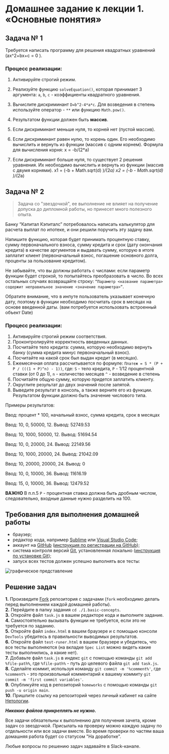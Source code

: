 # Домашнее задание к лекции 1. «Основные понятия»

## Задача № 1

Требуется написать программу для решения квадратных уравнений (ax^2+bx+c = 0 ).

### Процесс реализации:
1. Активируйте строгий режим.

2. Реализуйте функцию `solveEquation()`, которая принимает 3 аргумента: `a`, `b`, `c` - коэффициенты квадратного уравнения.

3. Вычислите дискриминант `D=b^2-4*a*c`. Для возведения в степень используйте оператор - `**` или функцию `Math.pow()`.

4. Результатом функции должен быть **массив**.

5. Если дискриминант меньше нуля, то корней нет (пустой массив).

6. Если дискриминант равен нулю, то корень один. Его необходимо вычислить и вернуть из функции (массив с одним корнем). Формула для вычисления корня: x = -b/(2*a)

7. Если дискриминант больше нуля, то существует 2 решения уравнения. Их необходимо вычислить и вернуть из функции (массив с двумя корнями). x1 = (-b + Math.sqrt(d) )/(2*a)  x2 = (-b - Math.sqrt(d) )/(2*a)  

## Задача № 2

> Задача со "звездочкой", ее выполнение не влияет на получение допуска до дипломной работы, но принесет много полезного опыта.

Банку “Капитал Кэпиталс” потребовалось написать калькулятор для расчета выплат по ипотеке, и они решили поручить эту задачу вам. 

Напишите функцию, которая будет принимать процентную ставку, сумму первоначального взноса, сумму кредита и срок (дату окончания кредита) в качестве аргументов и выдавать сумму, которую в итоге заплатит клиент (первоначальный взнос, погашение основного долга, проценты за пользование кредитом). 

Не забывайте, что вы должны работать с числами: если параметр функции будет строкой, то попытайтесь преобразовать в число. Во всех остальных случаях возвращайте строку: `“Параметр <название параметра> содержит неправильное значение <значение параметра>”`.

Обратите внимание, что в инпуте пользователь указывает конечную дату, поэтому в функции необходимо посчитать срок в месяцах на основе введенной даты. (вам потребуется использовать встроенный объект Date)

### Процесс реализации:
1. Активируйте строгий режим соответствия.
2. Проконтролируйте корректность введенных данных.
3. Посчитайте тело кредита: сумма, которую необходимо вернуть банку (сумма кредита минус первоначальный взнос).
4. Посчитайте на какой срок был выдан кредит (в месяцах).
5. Ежемесячная оплата рассчитывается по формуле: `Платеж = S * (P + P / (((1 + P)^n) - 1))`, где:
`S` - тело кредита, `P` - 1/12 процентной ставки (от 0 до 1), `n` - количество месяцев
`^` - возведение в степень
6. Посчитайте общую сумму, которую придется заплатить клиенту.
7. Округлите результат до двух значений после запятой.
8. Выведите результат в консоль, а также верните его из функции. Результатом функции должно быть значение числового типа.

Примеры результатов:

Ввод: процент * 100, начальный взнос, сумма кредита, срок в месяцах

Ввод: 10, 0, 50000, 12. Вывод: 52749.53

Ввод: 10, 1000, 50000, 12. Вывод: 51694.54

Ввод: 10, 0, 20000, 24. Вывод: 22149.56

Ввод: 10, 1000, 20000, 24. Вывод: 21042.09

Ввод: 10, 20000, 20000, 24. Вывод: 0

Ввод: 10, 0, 10000, 36. Вывод: 11616.19 

Ввод: 15, 0, 10000, 36. Вывод: 12479.52

**ВАЖНО**
В п.п.5 `P` - процентная ставка должна быть дробным числом, следовательно, входные данные нужно разделить на 100.

## Требования для выполнения домашней работы

* браузер;
* редактор кода, например [Sublime][1] или [Visual Studio Code][2];
* аккаунт на [GitHub][0] ([инструкция по регистрации на GitHub][3]);
* система контроля версий [Git][4], установленная локально ([инструкция по установке Git][5]);
* запуск всех тестов должен успешно выполнять все тесты:

![графическое представление](../Jasmine/results/sucessed_tasks1_1.png)

## Решение задач
**1.** Произведите [Fork](https://ru.wikipedia.org/wiki/Форк) репозитория с задачами (`fork` необходимо делать перед выполнением каждой домашней работы). <br>
**2.** Перейдите в папку задания `cd ./1.basic-concepts`. <br>
**3.** Откройте файл `task.js` в вашем редакторе кода и выполните задание. <br>
**4.** Самостоятельно вызывать функции не требуется, если это не требуется по заданию. <br>
**5.** Откройте файл `index.html` в вашем браузере и с помощью консоли `DevTools` убедитесь в правильности выводимых результатов. <br>
**6.** Откройте файл `test-runer.html` в вашем браузере и убедитесь, что все тесты выполняются (на вкладке `Spec List` можно видеть какие тесты выполнились, а какие нет). <br>
**7.** Добавьте файл `task.js` в индекс `git` с помощью команды `git add %file-path%`, где `%file-path%` - путь до целевого файла `git add task.js`. <br>
**8.** Сделайте коммит, используя команду `git commit -m '%comment%'`, где `%comment%` - это произвольный комментарий к вашему коммиту `git commit -m 'first commit variables'`. <br>
**9.** Опубликуйте код в репозиторий `homeworks` с помощью команды `git push -u origin main`.<br>
**10**. Пришлите ссылку на репозиторий через личный кабинет на сайте [Нетологии][6].<br>

[0]: https://github.com/
[1]: https://www.sublimetext.com/
[2]: https://code.visualstudio.com/
[3]: https://github.com/netology-code/guides/tree/master/github
[4]: https://git-scm.com/
[5]: https://github.com/netology-code/guides/blob/master/git/README.md
[6]: https://netology.ru/

**_Никаких файлов прикреплять не нужно._**

Все задачи обязательны к выполнению для получения зачета, кроме задач со звездочкой. Присылать на проверку можно каждую задачу по отдельности или все задачи вместе. Во время проверки по частям ваша домашняя работа будет со статусом "На доработке".

Любые вопросы по решению задач задавайте в Slack-канале.

